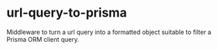 # url-query-to-prisma

Middleware to turn a url query into a formatted object suitable to filter a Prisma ORM client query.
